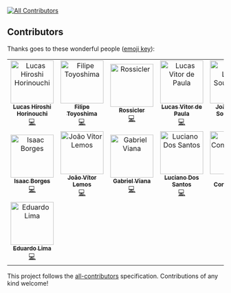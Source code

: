 
[![All Contributors](https://img.shields.io/badge/all_contributors-11-orange.svg?style=flat-square)](#contributors)
## Contributors

Thanks goes to these wonderful people ([emoji key](https://allcontributors.org/docs/en/emoji-key)):

<!-- ALL-CONTRIBUTORS-LIST:START - Do not remove or modify this section -->
<!-- prettier-ignore -->
<table><tr><td align="center"><a href="https://github.com/Hiroshi18"><img src="https://avatars0.githubusercontent.com/u/26282955?v=4" width="100px;" alt="Lucas Hiroshi Horinouchi"/><br /><sub><b>Lucas Hiroshi Horinouchi</b></sub></a><br /><a href="https://github.com/octa-bit/ForceGamaAttack/commits?author=Hiroshi18" title="Code">💻</a></td><td align="center"><a href="https://gitlab.com/filipetoyoshima"><img src="https://avatars3.githubusercontent.com/u/29482983?v=4" width="100px;" alt="Filipe Toyoshima"/><br /><sub><b>Filipe Toyoshima</b></sub></a><br /><a href="https://github.com/octa-bit/ForceGamaAttack/commits?author=filipetoyoshima" title="Code">💻</a></td><td align="center"><a href="https://github.com/rossicler"><img src="https://avatars2.githubusercontent.com/u/29635581?v=4" width="100px;" alt="Rossicler"/><br /><sub><b>Rossicler</b></sub></a><br /><a href="https://github.com/octa-bit/ForceGamaAttack/commits?author=rossicler" title="Code">💻</a></td><td align="center"><a href="https://github.com/Lucas362"><img src="https://avatars1.githubusercontent.com/u/27078392?v=4" width="100px;" alt="Lucas Vitor de Paula"/><br /><sub><b>Lucas Vitor de Paula</b></sub></a><br /><a href="https://github.com/octa-bit/ForceGamaAttack/commits?author=Lucas362" title="Code">💻</a></td><td align="center"><a href="https://github.com/jlucassr"><img src="https://avatars2.githubusercontent.com/u/23347866?v=4" width="100px;" alt="João Lucas Sousa Reis"/><br /><sub><b>João Lucas Sousa Reis</b></sub></a><br /><a href="https://github.com/octa-bit/ForceGamaAttack/commits?author=jlucassr" title="Code">💻</a></td></tr><tr><td align="center"><a href="https://github.com/isaacborges"><img src="https://avatars2.githubusercontent.com/u/4079459?v=4" width="100px;" alt="Isaac Borges"/><br /><sub><b>Isaac Borges</b></sub></a><br /><a href="https://github.com/octa-bit/ForceGamaAttack/commits?author=isaacborges" title="Code">💻</a></td><td align="center"><a href="https://github.com/joaovitorml"><img src="https://avatars3.githubusercontent.com/u/23479533?v=4" width="100px;" alt="João Vítor Lemos"/><br /><sub><b>João Vítor Lemos</b></sub></a><br /><a href="https://github.com/octa-bit/ForceGamaAttack/commits?author=joaovitorml" title="Code">💻</a></td><td align="center"><a href="https://github.com/GabrielDViana"><img src="https://avatars0.githubusercontent.com/u/11458506?v=4" width="100px;" alt="Gabriel Viana"/><br /><sub><b>Gabriel Viana</b></sub></a><br /><a href="https://github.com/octa-bit/ForceGamaAttack/commits?author=GabrielDViana" title="Code">💻</a></td><td align="center"><a href="https://github.com/lucianosz7"><img src="https://avatars3.githubusercontent.com/u/23368207?v=4" width="100px;" alt="Luciano Dos Santos"/><br /><sub><b>Luciano Dos Santos</b></sub></a><br /><a href="https://github.com/octa-bit/ForceGamaAttack/commits?author=lucianosz7" title="Code">💻</a></td><td align="center"><a href="https://allcontributors.org"><img src="https://avatars1.githubusercontent.com/u/46410174?v=4" width="100px;" alt="All Contributors"/><br /><sub><b>All Contributors</b></sub></a><br /><a href="https://github.com/octa-bit/ForceGamaAttack/commits?author=all-contributors" title="Code">💻</a></td></tr><tr><td align="center"><a href="https://github.com/Eduardolimr"><img src="https://avatars2.githubusercontent.com/u/26698993?v=4" width="100px;" alt="Eduardo Lima"/><br /><sub><b>Eduardo Lima</b></sub></a><br /><a href="https://github.com/octa-bit/ForceGamaAttack/commits?author=Eduardolimr" title="Code">💻</a></td></tr></table>

<!-- ALL-CONTRIBUTORS-LIST:END -->

This project follows the [all-contributors](https://github.com/all-contributors/all-contributors) specification. Contributions of any kind welcome!